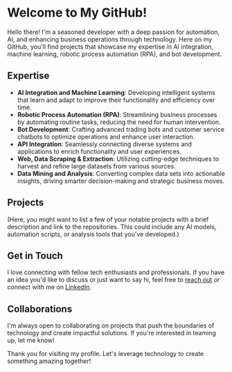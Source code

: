 # Welcome to My GitHub!

Hello there! I'm a seasoned developer with a deep passion for automation, AI, and enhancing business operations through technology. Here on my GitHub, you'll find projects that showcase my expertise in AI integration, machine learning, robotic process automation (RPA), and bot development.

## Expertise

- **AI Integration and Machine Learning**: Developing intelligent systems that learn and adapt to improve their functionality and efficiency over time.
- **Robotic Process Automation (RPA)**: Streamlining business processes by automating routine tasks, reducing the need for human intervention.
- **Bot Development**: Crafting advanced trading bots and customer service chatbots to optimize operations and enhance user interaction.
- **API Integration**: Seamlessly connecting diverse systems and applications to enrich functionality and user experiences.
- **Web, Data Scraping & Extraction**: Utilizing cutting-edge techniques to harvest and refine large datasets from various sources.
- **Data Mining and Analysis**: Converting complex data sets into actionable insights, driving smarter decision-making and strategic business moves.

## Projects

(Here, you might want to list a few of your notable projects with a brief description and link to the repositories. This could include any AI models, automation scripts, or analysis tools that you've developed.)

## Get in Touch

I love connecting with fellow tech enthusiasts and professionals. If you have an idea you'd like to discuss or just want to say hi, feel free to [reach out](mailto:your.email@example.com) or connect with me on [LinkedIn](https://www.linkedin.com/in/yourprofile).

## Collaborations

I'm always open to collaborating on projects that push the boundaries of technology and create impactful solutions. If you're interested in teaming up, let me know!

Thank you for visiting my profile. Let's leverage technology to create something amazing together!


